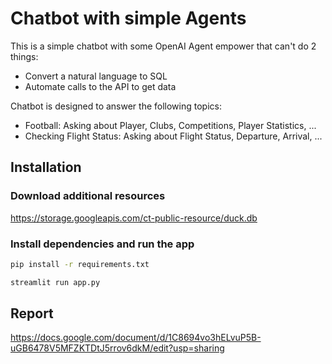# Chatbot with simple Agents

This is a simple chatbot with some OpenAI Agent empower that can't do 2 things:
* Convert a natural language to SQL
* Automate calls to the API to get data

Chatbot is designed to answer the following topics:
* Football: Asking about Player, Clubs, Competitions, Player Statistics, ...
* Checking Flight Status: Asking about Flight Status, Departure, Arrival, ...

## Installation
### Download additional resources
https://storage.googleapis.com/ct-public-resource/duck.db

### Install dependencies and run the app
```bash
pip install -r requirements.txt

streamlit run app.py
```

## Report
https://docs.google.com/document/d/1C8694vo3hELvuP5B-uGB6478V5MFZKTDtJ5rrov6dkM/edit?usp=sharing
